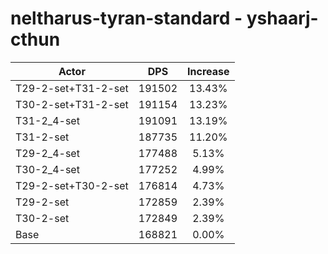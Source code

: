# neltharus-tyran-standard - yshaarj-cthun
| Actor | DPS | Increase |
|---|:---:|:---:|
|T29-2-set+T31-2-set|191502|13.43%|
|T30-2-set+T31-2-set|191154|13.23%|
|T31-2_4-set|191091|13.19%|
|T31-2-set|187735|11.20%|
|T29-2_4-set|177488|5.13%|
|T30-2_4-set|177252|4.99%|
|T29-2-set+T30-2-set|176814|4.73%|
|T29-2-set|172859|2.39%|
|T30-2-set|172849|2.39%|
|Base|168821|0.00%|
